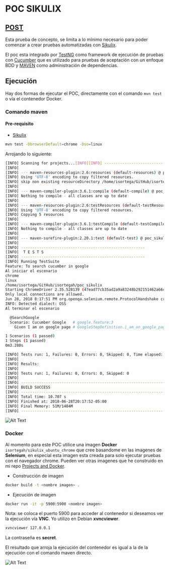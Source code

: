 # POC SIKULIX

## [POST](http://isortegah.me/pocs/poc-sikulix.html)

Esta prueba de concepto, se limita a lo mínimo necesario para poder comenzar a crear pruebas automatizadas con [Sikulix](http://sikulix.com/). 

El poc esta integrado por [TestNG](https://testng.org/doc/index.html) como framework de ejecución de pruebas con [Cucumber](https://cucumber.io/) que es utilizado para pruebas de aceptación con un enfoque BDD y [MAVEN](https://maven.apache.org/) como administración de dependencias. 

## Ejecución

Hay dos formas de ejecutar el POC, directamente con el comando `mvn test` o vía el contenedor Docker.

### Comando maven

#### Pre-requisito

* [Sikulix](http://www.sikulix.com/quickstart/)

```bash
mvn test -DbrowserDefault=chrome -Dso=linux
 ```
Arrojando lo siguiente:

```bash
[INFO] Scanning for projects...[INFO][INFO] ------------------------------------------------------------------------[INFO] Building poc_sikulix 1.0-SNAPSHOT[INFO] ------------------------------------------------------------------------
[INFO]
[INFO] --- maven-resources-plugin:2.6:resources (default-resources) @ poc_sikulix ---
[INFO] Using 'UTF-8' encoding to copy filtered resources.
[INFO] skip non existing resourceDirectory /home/isortega/GitHub/isortegah/poc_sikulix/src/main/resources
[INFO]
[INFO] --- maven-compiler-plugin:3.6.1:compile (default-compile) @ poc_sikulix ---
[INFO] Nothing to compile - all classes are up to date
[INFO]
[INFO] --- maven-resources-plugin:2.6:testResources (default-testResources) @ poc_sikulix ---
[INFO] Using 'UTF-8' encoding to copy filtered resources.
[INFO] Copying 5 resources
[INFO]
[INFO] --- maven-compiler-plugin:3.6.1:testCompile (default-testCompile) @ poc_sikulix ---
[INFO] Nothing to compile - all classes are up to date
[INFO]
[INFO] --- maven-surefire-plugin:2.20.1:test (default-test) @ poc_sikulix ---
[INFO]
[INFO] -------------------------------------------------------
[INFO]  T E S T S
[INFO] -------------------------------------------------------
[INFO] Running TestSuite
Feature: To search cucumber in google
Al iniciar el escenario
chrome
linux
/home/isortega/GitHub/isortegah/poc_sikulix
Starting ChromeDriver 2.35.528139 (47ead77cb35ad2a9a83248b292151462a66cd881) on port 20195
Only local connections are allowed.
Jun 28, 2018 8:17:51 PM org.openqa.selenium.remote.ProtocolHandshake createSession
INFO: Detected dialect: OSS
Al terminar el escenario

  @SearchGoogle
  Scenario: Cucumber Google   # google.feature:3
    Given I am on google page # GoogleStepDefinition.i_am_on_google_page()

1 Scenarios (1 passed)
1 Steps (1 passed)
0m3.280s

[INFO] Tests run: 1, Failures: 0, Errors: 0, Skipped: 0, Time elapsed: 3.806 s - in TestSuite
[INFO]
[INFO] Results:
[INFO]
[INFO] Tests run: 1, Failures: 0, Errors: 0, Skipped: 0
[INFO]
[INFO] ------------------------------------------------------------------------
[INFO] BUILD SUCCESS
[INFO] ------------------------------------------------------------------------
[INFO] Total time: 10.707 s
[INFO] Finished at: 2018-06-28T20:17:52-05:00
[INFO] Final Memory: 51M/1404M
[INFO] ------------------------------------------------------------------------
```

![Alt Text](/imgs/poc_sikulix.gif)
### Docker

Al momento para este POC utilice una imagen **Docker** `isortegah/sikulix_ubuntu_chrome` que cree basandome en las imagenes de **Selenium**, en especial esta imagen esta creada para solo ejecutar pruebas con el navegador chrome. Pueden ver otras imagenes que he construido en mi repo [Projects and Docker](https://github.com/isortegah/projects-and-docker).

* Construcción de imagen
```bash
docker build -t <nombre imagen> .
```
* Ejecución de imagen
```bash 
docker run -it -p 5900:5900 <nombre imagen>
```
Nota: se coloca el puerto 5900 para acceder al contenedor si deseamos ver la ejecución vía **VNC**. Yo utilizo en Debian **xvncviewer**.
```bash
xvncviewer 127.0.0.1
```
La contraseña es **secret**.

El resultado que arroja la ejecución del contenedor es igual a la de la ejecución con el comando maven directo.

![Alt Text](/imgs/poc_docker.gif)